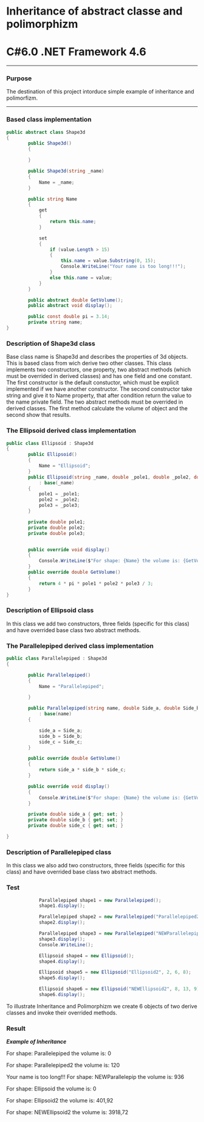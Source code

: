 
# Inheritance of abstract classe and polimorphizm
# C#6.0  .NET Framework 4.6
----

### Purpose
The destination of this project intorduce simple example of inheritance and polimorfizm. 

----
### Based class implementation
```c#
public abstract class Shape3d
{
        public Shape3d()
        {

        }

        public Shape3d(string _name)
        {
            Name = _name;
        }

        public string Name
        {
            get
            {
                return this.name;
            }

            set
            {
                if (value.Length > 15)
                {
                    this.name = value.Substring(0, 15);
                    Console.WriteLine("Your name is too long!!!");
                }
                else this.name = value;
            }
        }

        public abstract double GetVolume();
        public abstract void display();

        public const double pi = 3.14;
        private string name;
}      
```
### Description of Shape3d class
Base class name is Shape3d and describes the properties of 3d objects.
This is based class from wich derive two other classes. This class implements two constructors, one property, two abstract methods (which must be overrided in derived classes) and has one field and one constant. The first constructor is the default constuctor, which must be explicit implemented if we have another constructor. The second constructor take string and give it to Name property, that after condition return the value to the name private field. The two abstract methods must be overrided in derived classes. The first method calculate the volume of object and the second show that results.

### The Ellipsoid derived class implementation
```c#
public class Ellipsoid : Shape3d
{
        public Ellipsoid()
        {
            Name = "Ellipsoid";
        }
        public Ellipsoid(string _name, double _pole1, double _pole2, double _pole3)
            : base(_name)
        {
            pole1 = _pole1;
            pole2 = _pole2;
            pole3 = _pole3;
        }

        private double pole1;
        private double pole2;
        private double pole3;


        public override void display()
        {
            Console.WriteLine($"For shape: {Name} the volume is: {GetVolume()}\n");
        }
        public override double GetVolume()
        {
            return 4 * pi * pole1 * pole2 * pole3 / 3;
        }
}
```
### Description of Ellipsoid class
In this class we add two constructors, three fields (specific for this class) and have overrided base class two abstract methods.

### The Parallelepiped derived class implementation
```c#
public class Parallelepiped : Shape3d
{

        public Parallelepiped()
        {
            Name = "Parallelepiped";

        }

        public Parallelepiped(string name, double Side_a, double Side_b, double Side_c)
            : base(name)
        {

            side_a = Side_a;
            side_b = Side_b;
            side_c = Side_c;
        }

        public override double GetVolume()
        {
            return side_a * side_b * side_c;
        }

        public override void display()
        {
            Console.WriteLine($"For shape: {Name} the volume is: {GetVolume()}\n");
        }

        private double side_a { get; set; }
        private double side_b { get; set; }
        private double side_c { get; set; }

}
```
### Description of Parallelepiped class
In this class we also add two constructors, three fields (specific for this class) and have overrided base class two abstract methods.

### Test 
```c#
            Parallelepiped shape1 = new Parallelepiped();
            shape1.display();

            Parallelepiped shape2 = new Parallelepiped("Parallelepiped2", 4, 5, 6);
            shape2.display();

            Parallelepiped shape3 = new Parallelepiped("NEWParallelepiped2", 8, 13, 9);
            shape3.display();
            Console.WriteLine();

            Ellipsoid shape4 = new Ellipsoid();
            shape4.display();

            Ellipsoid shape5 = new Ellipsoid("Ellipsoid2", 2, 6, 8);
            shape5.display();

            Ellipsoid shape6 = new Ellipsoid("NEWEllipsoid2", 8, 13, 9);
            shape6.display();
```
To illustrate Inheritance and Polimorphizm we create 6 objects of two derive classes and invoke their overrided methods.
### Result

_____Example of Inheritance_____

For shape: Parallelepiped the volume is: 0

For shape: Parallelepiped2 the volume is: 120

Your name is too long!!!
For shape: NEWParallelepip the volume is: 936

For shape: Ellipsoid the volume is: 0

For shape: Ellipsoid2 the volume is: 401,92

For shape: NEWEllipsoid2 the volume is: 3918,72

